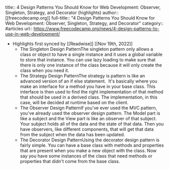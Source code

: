 title:: 4 Design Patterns You Should Know for Web Development: Observer, Singleton, Strategy, and Decorator (highlights)
author:: [[freecodecamp.org]]
full-title:: "4 Design Patterns You Should Know for Web Development: Observer, Singleton, Strategy, and Decorator"
category:: #articles
url:: https://www.freecodecamp.org/news/4-design-patterns-to-use-in-web-development/

- Highlights first synced by [[Readwise]] [[Nov 19th, 2022]]
	- The Singleton Design PatternThe singleton pattern only allows a class or object to have a single instance and it uses a global variable to store that instance. You can use lazy loading to make sure that there is only one instance of the class because it will only create the class when you need it.
	- The Strategy Design PatternThe strategy is pattern is like an advanced version of an if else statement.  It's basically where you make an interface for a method you have in your base class. This interface is then used to find the right implementation of that method that should be used in a derived class. The implementation, in this case, will be decided at runtime based on the client.
	- The Observer Design PatternIf you've ever used the MVC pattern, you've already used the observer design pattern. The Model part is like a subject and the View part is like an observer of that subject. Your subject holds all of the data and the state of that data. Then you have observers, like different components, that will get that data from the subject when the data has been updated.
	- The Decorator Design PatternUsing the decorator design pattern is fairly simple. You can have a base class with methods and properties that are present when you make a new object with the class. Now say you have some instances of the class that need methods or properties that didn't come from the base class.